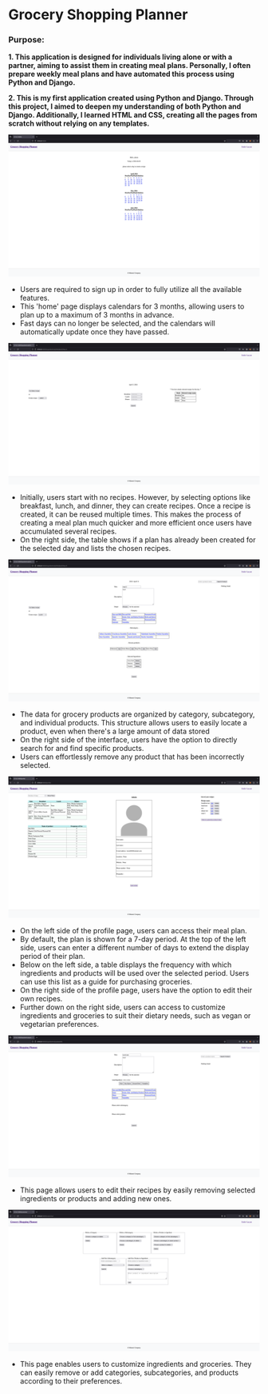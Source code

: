 # Grocery Shopping Planner

### Purpose:

 **1. This application is designed for individuals living alone or with a partner, aiming to assist them in creating meal plans. Personally, I often prepare weekly meal plans and have automated this process using Python and Django.**

**2. This is my first application created using Python and Django. Through this project, I aimed to deepen my understanding of both Python and Django. Additionally, I learned HTML and CSS, creating all the pages from scratch without relying on any templates.**


![My Image](1.png)

* Users are required to sign up in order to fully utilize all the available features.
* This 'home' page displays calendars for 3 months, allowing users to plan up to a maximum of 3 months in advance.
* Fast days can no longer be selected, and the calendars will automatically update once they have passed.

![My Image](2.png)

* Initially, users start with no recipes. However, by selecting options like breakfast, lunch, and dinner, they can create recipes. Once a recipe is created, it can be reused multiple times. This makes the process of creating a meal plan much quicker and more efficient once users have accumulated several recipes.
* On the right side, the table shows if a plan has already been created for the selected day and lists the chosen recipes.

![My Image](3.png)

* The data for grocery products are organized by category, subcategory, and individual products. This structure allows users to easily locate a product, even when there's a large amount of data stored
* On the right side of the interface, users have the option to directly search for and find specific products.
* Users can effortlessly remove any product that has been incorrectly selected.

![My Image](6.png)

* On the left side of the profile page, users can access their meal plan.
* By default, the plan is shown for a 7-day period. At the top of the left side, users can enter a different number of days to extend the display period of their plan.
* Below on the left side, a table displays the frequency with which ingredients and products will be used over the selected period. Users can use this list as a guide for purchasing groceries.
* On the right side of the profile page, users have the option to edit their own recipes.
* Further down on the right side, users can access to customize ingredients and groceries to suit their dietary needs, such as vegan or vegetarian preferences.

![My Image](5.png)

* This page allows users to edit their recipes by easily removing selected ingredients or products and adding new ones.

![My Image](4.png)

* This page enables users to customize ingredients and groceries. They can easily remove or add categories, subcategories, and products according to their preferences.
